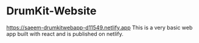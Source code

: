 # DrumKit-Website
https://saeem-drumkitwebapp-d11549.netlify.app
This is a very basic web app built with react and is published on netlify.
